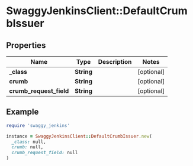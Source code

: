 # SwaggyJenkinsClient::DefaultCrumbIssuer

## Properties

| Name | Type | Description | Notes |
| ---- | ---- | ----------- | ----- |
| **_class** | **String** |  | [optional] |
| **crumb** | **String** |  | [optional] |
| **crumb_request_field** | **String** |  | [optional] |

## Example

```ruby
require 'swaggy_jenkins'

instance = SwaggyJenkinsClient::DefaultCrumbIssuer.new(
  _class: null,
  crumb: null,
  crumb_request_field: null
)
```

